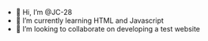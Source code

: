 - 👋 Hi, I’m @JC-28
- 🌱 I’m currently learning HTML and Javascript
- 💞️ I’m looking to collaborate on developing a test website


<!---
JC-28/JC-28 is a ✨ special ✨ repository because its `README.md` (this file) appears on your GitHub profile.
You can click the Preview link to take a look at your changes.
--->

